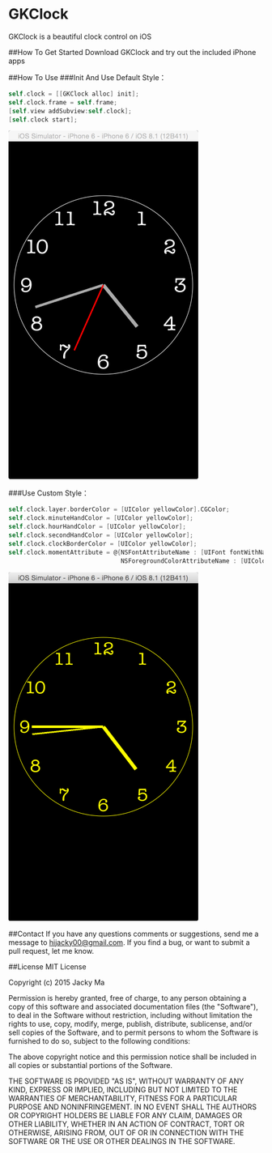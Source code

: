 # GKClock
GKClock is a beautiful clock control on iOS

##How To Get Started
Download GKClock and try out the included iPhone apps

##How To Use
###Init And Use Default Style：
```objective-c
self.clock = [[GKClock alloc] init];
self.clock.frame = self.frame;
[self.view addSubview:self.clock];
[self.clock start];
 ```
 <img src="https://raw.githubusercontent.com/HelloJacky/GKClock/master/ReadmeResources/default_style.png">
 
###Use Custom Style：
 
```objective-c
self.clock.layer.borderColor = [UIColor yellowColor].CGColor;
self.clock.minuteHandColor = [UIColor yellowColor];
self.clock.hourHandColor = [UIColor yellowColor];
self.clock.secondHandColor = [UIColor yellowColor];
self.clock.clockBorderColor = [UIColor yellowColor];
self.clock.momentAttribute = @{NSFontAttributeName : [UIFont fontWithName:@"American Typewriter" size:35],
                               NSForegroundColorAttributeName : [UIColor yellowColor]};
```

<img src="https://raw.githubusercontent.com/HelloJacky/GKClock/master/ReadmeResources/custom_style.png">

##Contact
If you have any questions comments or suggestions, send me a message to hijacky00@gmail.com. If you find a bug, or want to submit a pull request, let me know.

##License
MIT License

Copyright (c) 2015 Jacky Ma

Permission is hereby granted, free of charge, to any person obtaining a copy of this software and associated documentation files (the
"Software"), to deal in the Software without restriction, including without limitation the rights to use, copy, modify, merge, publish, distribute, sublicense, and/or sell copies of the Software, and to permit persons to whom the Software is furnished to do so, subject to
the following conditions:

The above copyright notice and this permission notice shall be included in all copies or substantial portions of the Software.

THE SOFTWARE IS PROVIDED "AS IS", WITHOUT WARRANTY OF ANY KIND, EXPRESS OR IMPLIED, INCLUDING BUT NOT LIMITED TO THE WARRANTIES OF MERCHANTABILITY, FITNESS FOR A PARTICULAR PURPOSE AND NONINFRINGEMENT. IN NO EVENT SHALL THE AUTHORS OR COPYRIGHT HOLDERS BE LIABLE FOR ANY CLAIM, DAMAGES OR OTHER LIABILITY, WHETHER IN AN ACTION OF CONTRACT, TORT OR OTHERWISE, ARISING FROM, OUT OF OR IN CONNECTION WITH THE SOFTWARE OR THE USE OR OTHER DEALINGS IN THE SOFTWARE.

 
